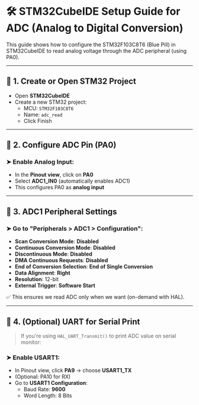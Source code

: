 # 🛠️ STM32CubeIDE Setup Guide for ADC (Analog to Digital Conversion)

This guide shows how to configure the STM32F103C8T6 (Blue Pill) in STM32CubeIDE to read analog voltage through the ADC peripheral (using PA0).

---

## 🔧 1. Create or Open STM32 Project

- Open **STM32CubeIDE**
- Create a new STM32 project:
  - MCU: `STM32F103C8T6`
  - Name: `adc_read`
  - Click Finish

---

## 📍 2. Configure ADC Pin (PA0)

### ➤ Enable Analog Input:
- In the **Pinout view**, click on **PA0**
- Select **ADC1_IN0** (automatically enables ADC1)
- This configures PA0 as **analog input**

---

## 🧰 3. ADC1 Peripheral Settings

### ➤ Go to **"Peripherals > ADC1 > Configuration"**:
- **Scan Conversion Mode**: **Disabled**
- **Continuous Conversion Mode**: **Disabled**
- **Discontinuous Mode**: **Disabled**
- **DMA Continuous Requests**: **Disabled**
- **End of Conversion Selection**: **End of Single Conversion**
- **Data Alignment**: **Right**
- **Resolution**: 12-bit
- **External Trigger**: **Software Start**

✅ This ensures we read ADC only when we want (on-demand with HAL).

---

## 📡 4. (Optional) UART for Serial Print

> If you're using `HAL_UART_Transmit()` to print ADC value on serial monitor:

### ➤ Enable USART1:
- In Pinout view, click **PA9** → choose **USART1_TX**
- (Optional: PA10 for RX)
- Go to **USART1 Configuration**:
  - Baud Rate: **9600**
  - Word Length: 8 Bits
